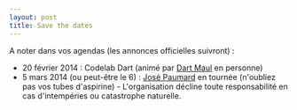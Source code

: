 ```yaml
---
layout: post
title: Save the dates
---
```


A noter dans vos agendas (les annonces officielles suivront) :

* 20 février 2014 : Codelab Dart (animé par [Dart Maul](https://twitter.com/a14n) en personne)
* 5 mars 2014 (ou peut-être le 6) : [José Paumard](https://twitter.com/JosePaumard) en tournée (n'oubliez pas vos tubes
d'aspirine) - L'organisation décline toute responsabilité en cas d'intempéries ou catastrophe naturelle.
